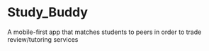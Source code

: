 # Study_Buddy
A mobile-first app that matches students to peers in order to trade review/tutoring services
